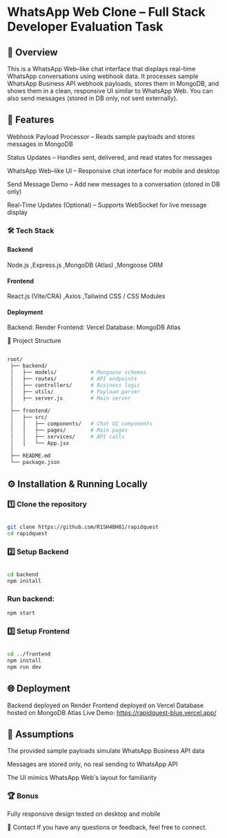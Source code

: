 # WhatsApp Web Clone – Full Stack Developer Evaluation Task
## 📌 Overview
This is a WhatsApp Web–like chat interface that displays real-time WhatsApp conversations using webhook data.
It processes sample WhatsApp Business API webhook payloads, stores them in MongoDB, and shows them in a clean, responsive UI similar to WhatsApp Web.
You can also send messages (stored in DB only, not sent externally).

## 🚀 Features
Webhook Payload Processor – Reads sample payloads and stores messages in MongoDB

Status Updates – Handles sent, delivered, and read states for messages

WhatsApp Web–like UI – Responsive chat interface for mobile and desktop

Send Message Demo – Add new messages to a conversation (stored in DB only)

Real-Time Updates (Optional) – Supports WebSocket for live message display

### 🛠 Tech Stack
#### Backend

Node.js ,Express.js ,MongoDB (Atlas) ,Mongoose ORM

#### Frontend

React.js (Vite/CRA) ,Axios ,Tailwind CSS / CSS Modules

#### Deployment

Backend: Render 
Frontend: Vercel 
Database: MongoDB Atlas

📂 Project Structure
```bash

root/
 ├── backend/
 │   ├── models/           # Mongoose schemas
 │   ├── routes/           # API endpoints
 │   ├── controllers/      # Business logic
 │   ├── utils/            # Payload parser
 │   ├── server.js         # Main server
 │
 ├── frontend/
 │   ├── src/
 │   │   ├── components/   # Chat UI components
 │   │   ├── pages/        # Main pages
 │   │   ├── services/     # API calls
 │   │   └── App.jsx
 │
 ├── README.md
 └── package.json
```
## ⚙️ Installation & Running Locally
### 1️⃣ Clone the repository
```bash

git clone https://github.com/R1SH4BH81/rapidquest
cd rapidquest
```
### 2️⃣ Setup Backend
```bash

cd backend
npm install
```

### Run backend:

```bash
npm start
```


### 3️⃣ Setup Frontend
```bash

cd ../frontend
npm install
npm run dev
```


## 🌐 Deployment
Backend deployed on Render
Frontend deployed on Vercel
Database hosted on MongoDB Atlas
Live Demo: https://rapidquest-blue.vercel.app/



## 📜 Assumptions
The provided sample payloads simulate WhatsApp Business API data

Messages are stored only, no real sending to WhatsApp API

The UI mimics WhatsApp Web's layout for familiarity

### 🏆 Bonus


Fully responsive design tested on desktop and mobile

📧 Contact
If you have any questions or feedback, feel free to connect.

